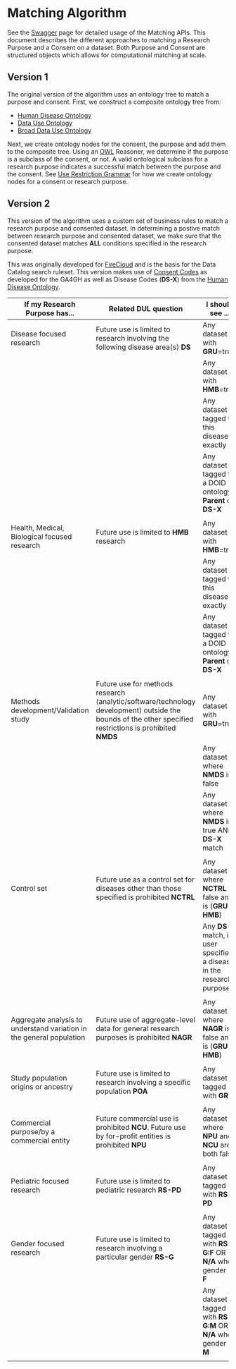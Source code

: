 # Matching Algorithm

See the [Swagger](https://consent-ontology.dsde-prod.broadinstitute.org/#/) page for detailed usage
of the Matching APIs. This document describes the different approaches to matching a Research Purpose
and a Consent on a dataset. Both Purpose and Consent are structured objects which allows for computational
matching at scale. 

## Version 1
The original version of the algorithm uses an ontology tree to match a purpose and consent. First, we 
construct a composite ontology tree from:

* [Human Disease Ontology](https://www.ebi.ac.uk/ols/ontologies/doid)
* [Data Use Ontology](https://www.ebi.ac.uk/ols/ontologies/duo)
* [Broad Data Use Ontology](https://github.com/DataBiosphere/consent-data-use/)

Next, we create ontology nodes for the consent, the purpose and add them to the composite tree. Using 
an [OWL](https://github.com/owlcs/owlapi) Reasoner, we determine if the purpose is a subclass of the 
consent, or not. A valid ontological subclass for a research purpose indicates a successful match 
between the purpose and the consent. See [Use Restriction Grammar](./UseRestrictionGrammar.md) for how
we create ontology nodes for a consent or research purpose.

## Version 2
This version of the algorithm uses a custom set of business rules to match a research purpose and consented dataset. 
In determining a postive match between research purpose and consented dataset, we make sure that the consented
dataset matches **ALL** conditions specified in the research purpose.  

This was originally developed for [FireCloud](https://api.firecloud.org/) and is the basis for the Data Catalog search ruleset. 
This version makes use of [Consent Codes](https://journals.plos.org/plosgenetics/article?id=10.1371/journal.pgen.1005772)
as developed for the GA4GH as well as Disease Codes (**DS-X**) from the [Human Disease Ontology](https://www.ebi.ac.uk/ols/ontologies/doid).

| If my Research Purpose has... | Related DUL question | I should see ... |
| ----------------------------- | -------------------- | ---------------- |
| Disease focused research | Future use is limited to research involving the following disease area(s) **DS** | Any dataset with **GRU**=true |
| | | Any dataset with **HMB**=true  |
| | | Any dataset tagged to this disease exactly |
| | | Any dataset tagged to a DOID ontology **Parent** of **DS-X** |
| | | |
| Health, Medical, Biological focused research | Future use is limited to **HMB** research | Any dataset with **HMB**=true |
| | | Any dataset tagged to this disease exactly |
| | | Any dataset tagged to a DOID ontology **Parent** of **DS-X** |
| | | |
| Methods development/Validation study | Future use for methods research (analytic/software/technology development) outside the bounds of the other specified restrictions is prohibited **NMDS** | Any dataset with **GRU**=true |
| | | Any dataset where **NMDS** is false |
| | | Any dataset where **NMDS** is true AND **DS-X** match |
| | | |
| Control set | Future use as a control set for diseases other than those specified is prohibited **NCTRL** | Any dataset where **NCTRL** is false and is (**GRU** or **HMB**) |
| | | Any **DS-X** match, if user specified a disease in the research purpose |
| | | |
| Aggregate analysis to understand variation in the general population | Future use of aggregate-level data for general research purposes is prohibited **NAGR** | Any dataset where **NAGR** is false and is (**GRU** or **HMB**) | 
| | | |
| Study population origins or ancestry | Future use is limited to research involving a specific population **POA** | Any dataset tagged with **GRU** |
| | | |
| Commercial purpose/by a commercial entity | Future commercial use is prohibited **NCU**. Future use by for-profit entities is prohibited **NPU** | Any dataset where **NPU** and **NCU** are both false |
| | | |
| Pediatric focused research | Future use is limited to pediatric research **RS-PD** | Any dataset tagged with **RS-PD** |
| | | |
| Gender focused research | Future use is limited to research involving a particular gender **RS-G** | Any dataset tagged with **RS-G:F** OR **N/A** when gender is **F** |
| | | Any dataset tagged with **RS-G:M** OR **N/A**  when gender is **M** |
| | | |
